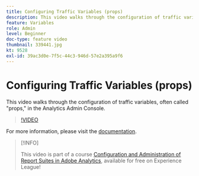 ```yaml
---
title: Configuring Traffic Variables (props)
description: This video walks through the configuration of traffic variables, often called "props," in the Analytics Admin Console.
feature: Variables
role: Admin
level: Beginner
doc-type: feature video
thumbnail: 339441.jpg
kt: 9528
exl-id: 39ac3d0e-7f5c-44c3-946d-57e2a395a9f6
---
```

# Configuring Traffic Variables (props)

This video walks through the configuration of traffic variables, often called "props," in the Analytics Admin Console.

>[!VIDEO](https://video.tv.adobe.com/v/339441/?quality=12&learn=on)

For more information, please visit the [documentation](https://experienceleague.adobe.com/docs/analytics/admin/admin-tools/traffic-variables/traffic-var.html?lang=en).

>[!INFO]
>
> This video is part of a course [Configuration and Administration of Report Suites in Adobe Analytics](https://experienceleague.adobe.com/?recommended=Analytics-A-1-2021.1.administration), available for free on Experience League!